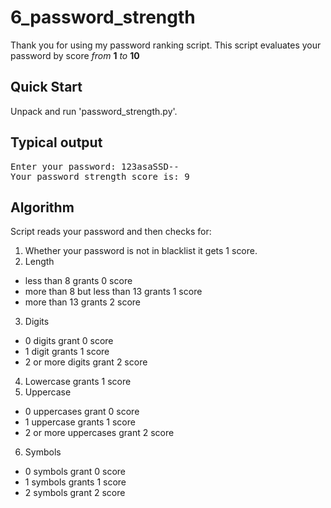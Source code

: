 # 6_password_strength
Thank you for using my password ranking script.
This script evaluates your password by score *from* __1__ *to* __10__
## Quick Start
Unpack and run 'password_strength.py'.
## Typical output
<pre>Enter your password: 123asaSSD--
Your password strength score is: 9</pre>
## Algorithm
Script reads your password and then checks for:
1. Whether your password is not in blacklist it gets 1 score.
2. Length
 - less than 8 grants 0 score
 - more than 8 but less than 13 grants 1 score
 - more than 13 grants 2 score
3. Digits
 - 0 digits grant 0 score
 - 1 digit grants 1 score
 - 2 or more digits grant 2 score
4. Lowercase grants 1 score
5. Uppercase
 - 0 uppercases grant 0 score
 - 1 uppercase grants 1 score
 - 2 or more uppercases grant 2 score
6. Symbols
 - 0 symbols grant 0 score
 - 1 symbols grants 1 score
 - 2 symbols grant 2 score
 